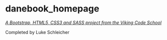 # danebook_homepage

*[A Bootstrap, HTML5, CSS3 and SASS project from the Viking Code School](http://www.vikingcodeschool.com)*

Completed by Luke Schleicher